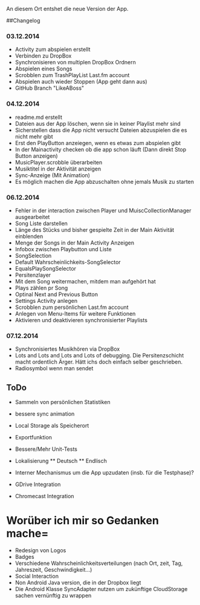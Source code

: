 An diesem Ort entshet die neue Version der App.

##Changelog
### 03.12.2014
* Activity zum abspielen erstellt
* Verbinden zu DropBox
* Synchronisieren von multiplen DropBox Ordnern
* Abspielen eines Songs
* Scrobblen zum TrashPlayList Last.fm account
* Abspielen auch wieder Stoppen (App geht dann aus)
* GitHub Branch "LikeABoss"

### 04.12.2014
* readme.md erstellt
* Dateien aus der App löschen, wenn sie in keiner Playlist mehr sind
* Sicherstellen dass die App nicht versucht Dateien abzuspielen die es nicht mehr gibt
* Erst den PlayButton anzeiegen, wenn es etwas zum abspielen gibt
* In der Mainactivity checken ob die app schon läuft (Dann direkt Stop Button anzeigen)
* MusicPlayer.scrobble überarbeiten
* Musiktitel in der Aktivität anzeigen
* Sync-Anzeige (Mit Animation)
* Es möglich machen die App abzuschalten ohne jemals Musik zu starten

### 06.12.2014
* Fehler in der interaction zwischen Player und MuiscCollectionManager ausgearbeitet
* Song Liste darstellen
* Länge des Stücks und bisher gespielte Zeit in der Main Aktivität einblenden
* Menge der Songs in der Main Activity Anzeigen
* Infobox zwischen Playbutton und Liste
* SongSelection
 * Default Wahrscheinlichkeits-SongSelector
 * EqualsPlaySongSelector
* Persitenzlayer
* Mit dem Song weitermachen, mitdem man aufgehört hat
* Plays zählen pr Song
* Optinal Next and Previous Button
* Settings Activity anlegen
* Scrobblen zum persönlichen Last.fm account
* Anlegen von Menu-Items für weitere Funktionen
* Aktivieren und deaktivieren synchronisierter Playlists

### 07.12.2014
* Synchronisiertes Musikhören via DropBox
* Lots and Lots and Lots and Lots of debugging. Die Persitenzschicht macht ordentlich Ärger. Hätt ichs doch einfach selber geschrieben.
* Radiosymbol wenn man sendet

## ToDo
* Sammeln von persönlichen Statistiken
* bessere sync animation
* Local Storage als Speicherort
* Exportfunktion 


* Bessere/Mehr Unit-Tests

* Lokalisierung
** Deutsch
** Endlisch

* Interner Mechanismus um die App upzudaten (insb. für die Testphase)?

* GDrive Integration
* Chromecast Integration

# Worüber ich mir so Gedanken mache=
* Redesign von Logos
* Badges
* Verschiedene Wahrscheinlichkeitsverteilungen (nach Ort, zeit, Tag, Jahreszeit, Geschwindigkeit...)
* Social Interaction
* Non Android Java version, die in der Dropbox liegt
* Die Android Klasse SyncAdapter nutzen um zukünftige CloudStorage sachen vernünftig zu wrappen